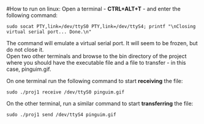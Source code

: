 #How to run on linux:
Open a terminal - **CTRL+ALT+T** - and enter the following command:
```
sudo socat PTY,link=/dev/ttyS0 PTY,link=/dev/ttyS4; printf "\nClosing virtual serial port... Done.\n"
```
The command will emulate a virtual serial port. It will seem to be frozen, but do not close it.  
Open two other terminals and browse to the bin directory of the project where you should have the executable file and a file to transfer - in this case, pinguim.gif.

On one terminal run the following command to start **receiving** the file:
```
sudo ./proj1 receive /dev/ttyS0 pinguim.gif
```

On the other terminal, run a similar command to start **transferring** the file:
```
sudo ./proj1 send /dev/ttyS4 pinguim.gif
```
